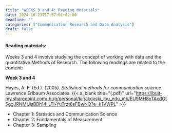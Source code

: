 ```yaml
---
title: "WEEKS 3 and 4: Reading Materials"
date: 2024-10-23T17:57:01+02:00
deadline: ""
categories: ["Communication Research and Data Analysis"]
draft: false
---
```


#### Reading materials:

Weeks 3 and 4 involve studying the concept of working with data and the quantitative Methods of Research. The following readings are related to the content:

**Week 3 and 4**

Hayes, A. F. (Ed.). (2005). *Statistical methods for communication science*. Lawrence Erlbaum Associates.
 {{< a_blank title="(.pdf)" url="https://ibuit-my.sharepoint.com/:b:/g/personal/kirjakovski_ibu_edu_mk/EU9MH8xTAcdOt5ggJRNMUjsBBh14-LTl-YuTrzt8sFBwNQ?e=k1VWPL" >}}

* Chapter 1: Statistics and Communication Science
* Chapter 2: Fundamentals of Measurement
* Chapter 3: Sampling